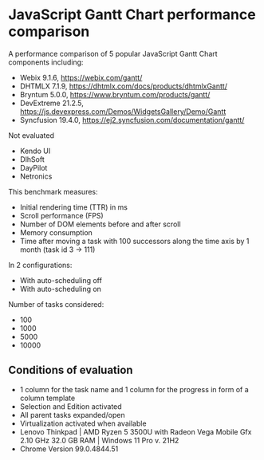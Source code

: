 # JavaScript Gantt Chart performance comparison
A performance comparison of 5 popular JavaScript Gantt Chart components including:
* Webix 9.1.6, https://webix.com/gantt/
* DHTMLX 7.1.9, https://dhtmlx.com/docs/products/dhtmlxGantt/
* Bryntum 5.0.0, https://www.bryntum.com/products/gantt/
* DevExtreme 21.2.5, https://js.devexpress.com/Demos/WidgetsGallery/Demo/Gantt
* Syncfusion 19.4.0, https://ej2.syncfusion.com/documentation/gantt/

Not evaluated
* Kendo UI
* DlhSoft
* DayPilot
* Netronics

This benchmark measures:
* Initial rendering time (TTR) in ms
* Scroll performance (FPS)
* Number of DOM elements before and after scroll
* Memory consumption
* Time after moving a task with 100 successors along the time axis by 1 month (task id 3 -> 111)

In 2 configurations:
* With auto-scheduling off
* With auto-scheduling on

Number of tasks considered:
* 100
* 1000
* 5000
* 10000

## Conditions of evaluation
* 1 column for the task name and 1 column for the progress in form of a column template
* Selection and Edition activated
* All parent tasks expanded/open
* Virtualization activated when available
* Lenovo Thinkpad | AMD Ryzen 5 3500U with Radeon Vega Mobile Gfx 2.10 GHz 32.0 GB RAM | Windows 11 Pro v. 21H2
* Chrome Version 99.0.4844.51


